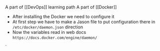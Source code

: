 A part of [[DevOps]] learning path
 A part of [[Docker]]

- After installing the Docker we need to configure it 
- At first step we have to make a Jason file to put configuration there in `/etc/docker/daemon.json` direction
- Now the variables read in web docs 
  `https://docs.docker.com/engine/daemon/`


`
